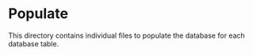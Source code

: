# Populate

This directory contains individual files to populate the database for each database table.
 